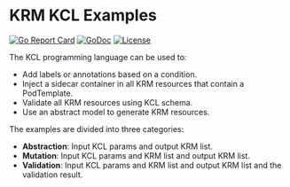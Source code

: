 # KRM KCL Examples

[![Go Report Card](https://goreportcard.com/badge/github.com/KusionStack/kpt-kcl-sdk)](https://goreportcard.com/report/github.com/KusionStack/kpt-kcl-sdk)
[![GoDoc](https://godoc.org/github.com/KusionStack/kpt-kcl-sdk?status.svg)](https://godoc.org/github.com/KusionStack/kpt-kcl-sdk)
[![License](https://img.shields.io/badge/License-Apache%202.0-blue.svg)](https://github.com/KusionStack/kpt-kcl-sdk/blob/main/LICENSE)

The KCL programming language can be used to:

+ Add labels or annotations based on a condition.
+ Inject a sidecar container in all KRM resources that contain a PodTemplate.
+ Validate all KRM resources using KCL schema.
+ Use an abstract model to generate KRM resources.

The examples are divided into three categories:

+ **Abstraction**: Input KCL params and output KRM list.
+ **Mutation**: Input KCL params and KRM list and output KRM list.
+ **Validation**: Input KCL params and KRM list and output KRM list and the validation result.
